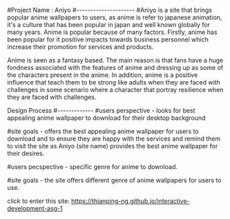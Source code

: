 #Project Name : Aniyo
#---------------------
#Aniyo is a site that brings popular anime wallpapers to users, as anime is refer to japanese animation, it's a culture that has been popular in japan and well known globally for many years. Anime is popular because of many factors. Firstly, anime has been popular for it positive impacts towards business personnel which increase their promotion for services and products.

Anime is seen as a fantasy based. The main reason is that fans have a huge fondness associated with the features of anime and dressing up as some of the characters present in the anime. In addition, anime is a positive influence that teach them to be strong like adults when they are faced with challenges in some scenario where a character that portray resilience when they are faced with challenges.

Design Process
#-------------
#users perspective - looks for best appealing anime wallpaper to download for their desktop background

#site goals - offers the best appealing anime wallpaper for users to download and to ensure they are happy with the services and remind them to visit the site as Aniyo (site name) provides the best anime wallpaper for their desires.

#users pecspective - specific genre for anime to download.

#site goals - the site offers different genre of anime wallpapers for users to use.

click to enter this site: https://thianping-ng.github.io/interactive-development-asg-1
